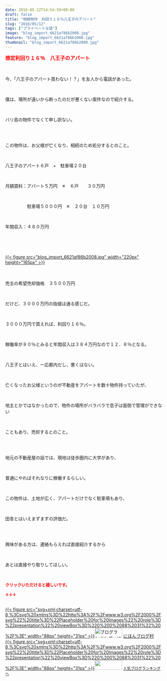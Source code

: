 ```yaml
---
date: 2016-05-12T14:54:59+09:00
draft: false
title: "相続物件　利回り１６％八王子のアパート"
slug: "2016/05/12"
tags: ["プライベートな話"]
image: "blog_import_6621af86b2008.jpg"
feature: "blog_import_6621af86b2008.jpg"
thumbnail: "blog_import_6621af86b2008.jpg"
---
```

<p><font color="#ff0000" size="3"><strong>想定利回り１６％　八王子のアパート</strong></font></p><br/><p>今、「八王子のアパート買わない！？」を友人から電話があった。</p><br/><p>僕は、場所が遠いから断ったのだが悪くない案件なので紹介する。</p><br/><p>バリ島の物件でなくて申し訳ない。</p><br/><br/><p>この物件は、お父様が亡くなり、相続のため処分するとのこと。</p><br/><p>八王子のアパート６戸　+　駐車場２０台</p><br/><p>月額賃料：アパート５万円　✕　６戸　　３０万円</p><br/><p>　　　　　駐車場５０００円　✕　２０台　１０万円</p><br/><p>年間収入：４８０万円</p><br/><p><br/><a href="o0800060013644200786.jpg"></a><br/><a href="blog_import_6621af87f1cbc.jpg">{{< figure src="blog_import_6621af86b2008.jpg" width="220px" height="165px" >}}</a><br/> <br/></p><p><br/>売主の希望売却価格　３５００万円</p><br/><p>だけど、３０００万円の指値は通る感じだ。</p><br/><p>３０００万円で買えれば、利回り１６％。</p><br/><p>稼働率が８０％とみると年間収入は３８４万円なので１２．８％となる。</p><br/><p>八王子とはいえ、一応都内だし、悪くはない。</p><p><br/></p><p>亡くなったお父様というのが不動産をアパートを数十物件持っていたが、</p><br/><p>地主とかではなかったので、物件の場所がバラバラで息子は面倒で管理ができない</p><br/><p>こともあり、売却するとのこと。</p><br/><br/><p>地元の不動産屋の話では、現地は徒歩圏内に大学があり、</p><br/><p>普通にやればそれなりに稼働するらしい。</p><br/><p>この物件は、土地が広く、アパートだけでなく駐車場もあり、</p><br/><p>田舎とはいえまずまずの評価だ。</p><br/><br/><p>興味がある方は、連絡もらえれば直接紹介するから</p><br/><p>あとは直接やり取りしてほしい。</p><br/><p><font color="#ff0000" size="2"><strong>クリックいただけると嬉しいです。<br/></strong></font></p><p><font color="#ff0000" size="2"><strong>↓↓↓</strong></font></p><p><br/><a href="http://www.blogmura.com/ranking.html" target="_blank">{{< figure src="svg+xml;charset=utf-8,%3Csvg%20xmlns%3D%22http%3A%2F%2Fwww.w3.org%2F2000%2Fsvg%22%20title%3D%22Placeholder%20for%20Images%22%20role%3D%22presentation%22%20viewBox%3D%220%200%2088%2031%22%20%2F%3E" width="88px" height="31px" >}}<noscript><img border="0" alt="ブログランキング・にほんブログ村へ" src="https://img-proxy.blog-video.jp/images?url=http%3A%2F%2Fwww.blogmura.com%2Fimg%2Fwww88_31.gif" width="88" height="31"></noscript></a> <a href="http://www.blogmura.com/ranking.html" target="_blank">にほんブログ村</a> <br/><a title="人気ブログランキングへ" href="link.php?1804582">{{< figure src="svg+xml;charset=utf-8,%3Csvg%20xmlns%3D%22http%3A%2F%2Fwww.w3.org%2F2000%2Fsvg%22%20title%3D%22Placeholder%20for%20Images%22%20role%3D%22presentation%22%20viewBox%3D%220%200%2088%2031%22%20%2F%3E" width="88px" height="31px" >}}<noscript><img border="0" src="https://blog.with2.net/img/banner/banner_22.gif" width="88" height="31"></noscript></a> <a style="FONT-SIZE: 12px" href="link.php?1804582">人気ブログランキングへ</a> </p>

